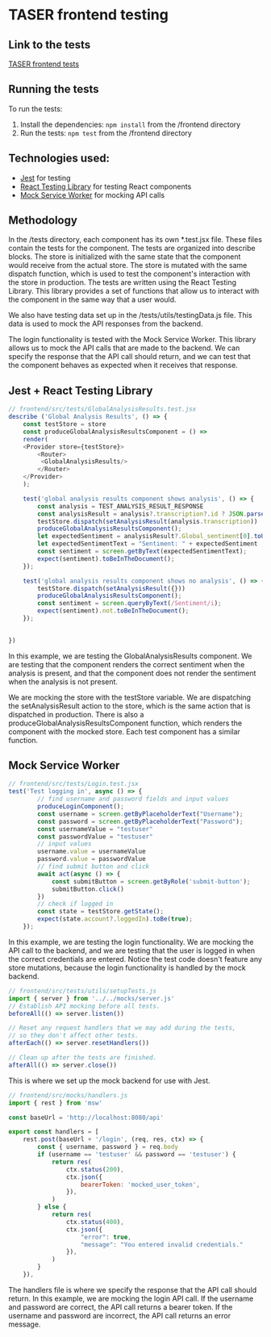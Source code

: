 # TASER frontend testing

## Link to the tests
[TASER frontend tests](https://github.com/SimonAnastasov/TASER/tree/main/frontend/src/tests)

## Running the tests
To run the tests:
1. Install the dependencies: `npm install` from the /frontend directory
2. Run the tests: `npm test` from the /frontend directory

## Technologies used: 
- [Jest](https://jestjs.io/) for testing
- [React Testing Library](https://testing-library.com/docs/react-testing-library/intro/) for testing React components
- [Mock Service Worker](https://mswjs.io/) for mocking API calls

## Methodology

In the /tests directory, each component has its own *.test.jsx file. These files contain the tests for the component. The tests are organized into describe blocks.
The store is initialized with the same state that the component would receive from the actual store. The store is mutated with the same dispatch function, which is used to test the component's interaction with the store in production.
The tests are written using the React Testing Library. This library provides a set of functions that allow us to interact with the component in the same way that a user would. 

We also have testing data set up in the /tests/utils/testingData.js file. This data is used to mock the API responses from the backend. 

The login functionality is tested with the Mock Service Worker. This library allows us to mock the API calls that are made to the backend. We can specify the response that the API call should return, and we can test that the component behaves as expected when it receives that response. 

## Jest + React Testing Library 
```javascript
// frontend/src/tests/GlobalAnalysisResults.test.jsx
describe ('Global Analysis Results', () => {
    const testStore = store
    const produceGlobalAnalysisResultsComponent = () =>
    render(
    <Provider store={testStore}>
        <Router>
         <GlobalAnalysisResults/>
        </Router>
    </Provider>
    );

    test('global analysis results component shows analysis', () => {
        const analysis = TEST_ANALYSIS_RESULT_RESPONSE
        const analysisResult = analysis?.transcription?.id ? JSON.parse(analysis?.transcription?.text) : null;
        testStore.dispatch(setAnalysisResult(analysis.transcription))
        produceGlobalAnalysisResultsComponent();
        let expectedSentiment = analysisResult?.Global_sentiment[0].toUpperCase() + analysisResult?.Global_sentiment.slice(1)
        let expectedSentimentText = "Sentiment: " + expectedSentiment
        const sentiment = screen.getByText(expectedSentimentText);
        expect(sentiment).toBeInTheDocument();
    }); 

    test('global analysis results component shows no analysis', () => {
        testStore.dispatch(setAnalysisResult({}))
        produceGlobalAnalysisResultsComponent();
        const sentiment = screen.queryByText(/Sentiment/i);
        expect(sentiment).not.toBeInTheDocument();
    });

    
})
```
In this example, we are testing the GlobalAnalysisResults component. We are testing that the component renders the correct sentiment when the analysis is present, and that the component does not render the sentiment when the analysis is not present.

We are mocking the store with the testStore variable. We are dispatching the setAnalysisResult action to the store, which is the same action that is dispatched in production. 
There is also a produceGlobalAnalysisResultsComponent function, which renders the component with the mocked store. Each test component has a similar function.

## Mock Service Worker
```javascript
// frontend/src/tests/Login.test.jsx
test('Test logging in', async () => {
        // find username and password fields and input values
        produceLoginComponent();
        const username = screen.getByPlaceholderText("Username");
        const password = screen.getByPlaceholderText("Password");
        const usernameValue = "testuser"
        const passwordValue = "testuser"
        // input values
        username.value = usernameValue
        password.value = passwordValue
        // find submit button and click
        await act(async () => {
            const submitButton = screen.getByRole('submit-button');
            submitButton.click()
        })
        // check if logged in
        const state = testStore.getState();
        expect(state.account?.loggedIn).toBe(true);
    });
```
In this example, we are testing the login functionality. We are mocking the API call to the backend, and we are testing that the user is logged in when the correct credentials are entered. Notice the test code doesn't feature any store mutations, because the login functionality is handled by the mock backend.

```javascript
// frontend/src/tests/utils/setupTests.js
import { server } from '../../mocks/server.js'
// Establish API mocking before all tests.
beforeAll(() => server.listen())

// Reset any request handlers that we may add during the tests,
// so they don't affect other tests.
afterEach(() => server.resetHandlers())

// Clean up after the tests are finished.
afterAll(() => server.close())
```
This is where we set up the mock backend for use with Jest.

```javascript
// frontend/src/mocks/handlers.js
import { rest } from 'msw'

const baseUrl = 'http://localhost:8080/api'

export const handlers = [
    rest.post(baseUrl + '/login', (req, res, ctx) => {
        const { username, password } = req.body
        if (username == 'testuser' && password == 'testuser') {
            return res(
                ctx.status(200),
                ctx.json({
                    bearerToken: 'mocked_user_token',
                }),
            )
        } else {
            return res(
                ctx.status(400),
                ctx.json({
                    "error": true,
                    "message": "You entered invalid credentials."
                }),
            )
        }
    }),


```
The handlers file is where we specify the response that the API call should return. In this example, we are mocking the login API call. If the username and password are correct, the API call returns a bearer token. If the username and password are incorrect, the API call returns an error message.
